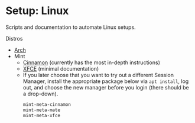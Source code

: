 # Setup: Linux

Scripts and documentation to automate Linux setups.

Distros
- [Arch](distro/arch)
- Mint
   - [Cinnamon](distro/mint-cinnamon) (currently has the most in-depth instructions)
   - [XFCE](distro/mint-xfce) (minimal documentation)
   - If you later choose that you want to try out a different Session Manager, install the appropriate package below via `apt install`, log out, and choose the new manager before you login (there should be a drop-down).
      ```sh
      mint-meta-cinnamon
      mint-meta-mate
      mint-meta-xfce
      ```
